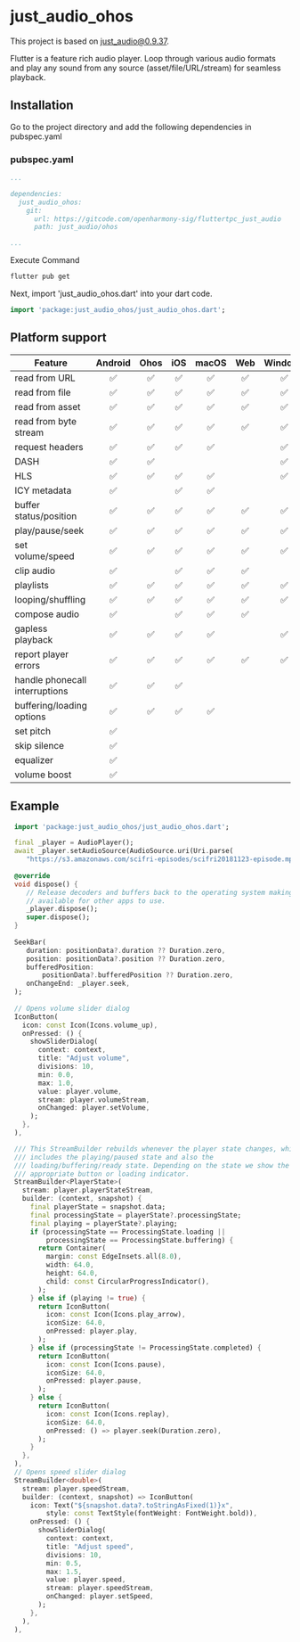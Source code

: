 # just_audio_ohos

This project is based on [just_audio@0.9.37](https://pub.dev/packages/just_audio/versions/0.9.37).

Flutter is a feature rich audio player. Loop through various audio formats and play any sound from any source (asset/file/URL/stream) for seamless playback.

## Installation

Go to the project directory and add the following dependencies in pubspec.yaml

<!-- tabs:start -->

### pubspec.yaml

```yaml
...

dependencies:
  just_audio_ohos:
    git: 
      url: https://gitcode.com/openharmony-sig/fluttertpc_just_audio
      path: just_audio/ohos

...
```

Execute Command

```bash
flutter pub get
```

Next, import 'just_audio_ohos.dart' into your dart code.

```dart
import 'package:just_audio_ohos/just_audio_ohos.dart';
```

## Platform support

| Feature                        | Android | Ohos | iOS  | macOS | Web  | Windows | Linux |
| ------------------------------ | :-----: | :-----: | :--: | :---: | :--: | :-----: | :---: |
| read from URL                  |    ✅    |    ✅    |  ✅   |   ✅   |  ✅   |    ✅    |   ✅   |
| read from file                 |    ✅    |    ✅    |  ✅   |   ✅   |  ✅   |    ✅    |   ✅   |
| read from asset                |    ✅    |    ✅    |  ✅   |   ✅   |  ✅   |    ✅    |   ✅   |
| read from byte stream          |    ✅    |    ✅    |  ✅   |   ✅   |  ✅   |    ✅    |   ✅   |
| request headers                |    ✅    |    ✅    |  ✅   |   ✅   |      |    ✅    |   ✅   |
| DASH                           |    ✅    |    ✅    |      |       |      |    ✅    |   ✅   |
| HLS                            |    ✅    |    ✅    |  ✅   |   ✅   |      |    ✅    |   ✅   |
| ICY metadata                   |    ✅    |         |  ✅   |   ✅   |      |         |       |
| buffer status/position         |    ✅    |    ✅    |  ✅   |   ✅   |  ✅   |    ✅    |   ✅   |
| play/pause/seek                |    ✅    |    ✅    |  ✅   |   ✅   |  ✅   |    ✅    |   ✅   |
| set volume/speed               |    ✅    |    ✅    |  ✅   |   ✅   |  ✅   |    ✅    |   ✅   |
| clip audio                     |    ✅    |         |  ✅   |   ✅   |  ✅   |         |   ✅   |
| playlists                      |    ✅    |    ✅    |  ✅   |   ✅   |  ✅   |    ✅    |   ✅   |
| looping/shuffling              |    ✅    |    ✅    |  ✅   |   ✅   |  ✅   |    ✅    |   ✅   |
| compose audio                  |    ✅    |         |  ✅   |   ✅   |  ✅   |         |   ✅   |
| gapless playback               |    ✅    |    ✅    |  ✅   |   ✅   |      |    ✅    |   ✅   |
| report player errors           |    ✅    |    ✅    |  ✅   |   ✅   |  ✅   |    ✅    |   ✅   |
| handle phonecall interruptions |    ✅    |    ✅    |  ✅   |       |      |         |       |
| buffering/loading options      |    ✅    |    ✅    |  ✅   |   ✅   |      |         |       |
| set pitch                      |    ✅    |         |      |       |      |         |       |
| skip silence                   |    ✅    |         |      |       |      |         |       |
| equalizer                      |    ✅    |         |      |       |      |         |   ✅   |
| volume boost                   |    ✅    |         |      |       |      |         |   ✅   |

## Example

```dart
 import 'package:just_audio_ohos/just_audio_ohos.dart';

 final _player = AudioPlayer();
 await _player.setAudioSource(AudioSource.uri(Uri.parse(
    "https://s3.amazonaws.com/scifri-episodes/scifri20181123-episode.mp3")));
	
 @override
 void dispose() {
    // Release decoders and buffers back to the operating system making them
    // available for other apps to use.
    _player.dispose();
    super.dispose();
 }
 
 SeekBar(
    duration: positionData?.duration ?? Duration.zero,
    position: positionData?.position ?? Duration.zero,
    bufferedPosition:
        positionData?.bufferedPosition ?? Duration.zero,
    onChangeEnd: _player.seek,
 );
 
 // Opens volume slider dialog
 IconButton(
   icon: const Icon(Icons.volume_up),
   onPressed: () {
     showSliderDialog(
       context: context,
       title: "Adjust volume",
       divisions: 10,
       min: 0.0,
       max: 1.0,
       value: player.volume,
       stream: player.volumeStream,
       onChanged: player.setVolume,
     );
   },
 ),

 /// This StreamBuilder rebuilds whenever the player state changes, which
 /// includes the playing/paused state and also the
 /// loading/buffering/ready state. Depending on the state we show the
 /// appropriate button or loading indicator.
 StreamBuilder<PlayerState>(
   stream: player.playerStateStream,
   builder: (context, snapshot) {
     final playerState = snapshot.data;
     final processingState = playerState?.processingState;
     final playing = playerState?.playing;
     if (processingState == ProcessingState.loading ||
         processingState == ProcessingState.buffering) {
       return Container(
         margin: const EdgeInsets.all(8.0),
         width: 64.0,
         height: 64.0,
         child: const CircularProgressIndicator(),
       );
     } else if (playing != true) {
       return IconButton(
         icon: const Icon(Icons.play_arrow),
         iconSize: 64.0,
         onPressed: player.play,
       );
     } else if (processingState != ProcessingState.completed) {
       return IconButton(
         icon: const Icon(Icons.pause),
         iconSize: 64.0,
         onPressed: player.pause,
       );
     } else {
       return IconButton(
         icon: const Icon(Icons.replay),
         iconSize: 64.0,
         onPressed: () => player.seek(Duration.zero),
       );
     }
   },
 ),
 // Opens speed slider dialog
 StreamBuilder<double>(
   stream: player.speedStream,
   builder: (context, snapshot) => IconButton(
     icon: Text("${snapshot.data?.toStringAsFixed(1)}x",
         style: const TextStyle(fontWeight: FontWeight.bold)),
     onPressed: () {
       showSliderDialog(
         context: context,
         title: "Adjust speed",
         divisions: 10,
         min: 0.5,
         max: 1.5,
         value: player.speed,
         stream: player.speedStream,
         onChanged: player.setSpeed,
       );
     },
   ),
 ),
```